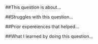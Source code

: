 ##This question is about...


##Struggles with this question...


##Prior expereiences that helped...


##What I learned by doing this question...

